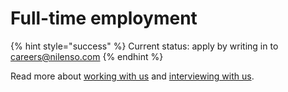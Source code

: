 # Full-time employment

{% hint style="success" %}
Current status: apply by writing in to careers@nilenso.com
{% endhint %}

Read more about [working with us](https://nilenso.com/careers.html) and [interviewing with us](interviewing-with-us.md).

